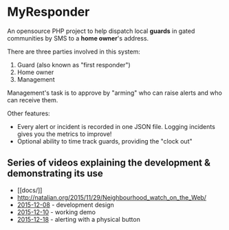 # MyResponder

An opensource PHP project to help dispatch local **guards** in gated
communities by SMS to a **home owner**'s address.

There are three parties involved in this system:

1. Guard (also known as "first responder")
2. Home owner
3. Management

Management's task is to approve by "arming" who can raise alerts and who can receive them.

Other features:

* Every alert or incident is recorded in one JSON file. Logging incidents gives you the metrics to improve!
* Optional ability to time track guards, providing the "clock out"

## Series of videos explaining the development & demonstrating its use

* [[docs/]]
* <http://natalian.org/2015/11/29/Neighbourhood_watch_on_the_Web/>
* [2015-12-08](https://www.youtube.com/watch?v=sGvBI6qp2-4) - development design
* [2015-12-10](https://www.youtube.com/watch?v=XO6dpLzrWlo) - working demo
* [2015-12-18](https://youtu.be/-e3hWW9HeIU) - alerting with a physical button
